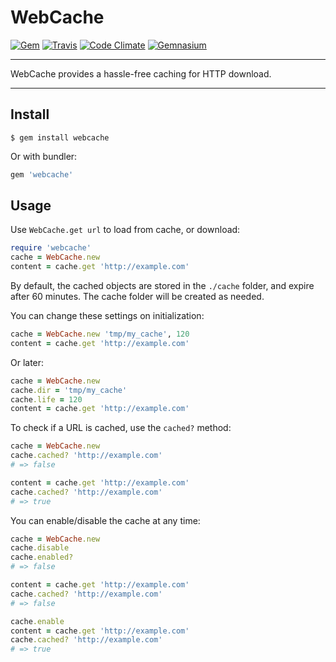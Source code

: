 WebCache
==================================================

[![Gem](https://img.shields.io/gem/v/webcache.svg?style=flat-square)](https://rubygems.org/gems/webcache)
[![Travis](https://img.shields.io/travis/DannyBen/webcache.svg?style=flat-square)](https://travis-ci.org/DannyBen/webcache)
[![Code Climate](https://img.shields.io/codeclimate/github/DannyBen/webcache.svg?style=flat-square)](https://codeclimate.com/github/DannyBen/webcache)
[![Gemnasium](https://img.shields.io/gemnasium/DannyBen/webcache.svg?style=flat-square)](https://gemnasium.com/DannyBen/webcache)

---

WebCache provides a hassle-free caching for HTTP download.

---

Install
--------------------------------------------------

```
$ gem install webcache
```

Or with bundler:

```ruby
gem 'webcache'
```

Usage
--------------------------------------------------

Use `WebCache.get url` to load from cache, or download:

```ruby
require 'webcache'
cache = WebCache.new
content = cache.get 'http://example.com'
```

By default, the cached objects are stored in the `./cache` folder, and
expire after 60 minutes. The cache folder will be created as needed.

You can change these settings on initialization:

```ruby
cache = WebCache.new 'tmp/my_cache', 120
content = cache.get 'http://example.com'
```

Or later:

```ruby
cache = WebCache.new
cache.dir = 'tmp/my_cache'
cache.life = 120
content = cache.get 'http://example.com'
```

To check if a URL is cached, use the `cached?` method:

```ruby
cache = WebCache.new
cache.cached? 'http://example.com'
# => false

content = cache.get 'http://example.com'
cache.cached? 'http://example.com'
# => true
```

You can enable/disable the cache at any time:

```ruby
cache = WebCache.new
cache.disable
cache.enabled? 
# => false

content = cache.get 'http://example.com'
cache.cached? 'http://example.com'
# => false

cache.enable
content = cache.get 'http://example.com'
cache.cached? 'http://example.com'
# => true
```

